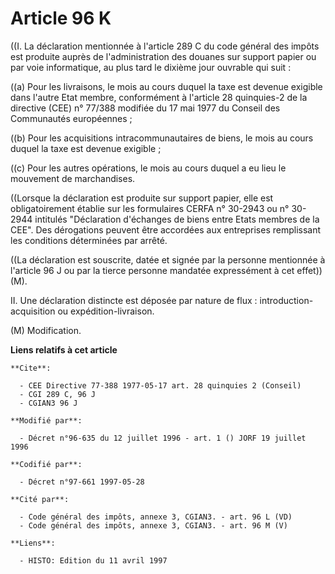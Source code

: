 # Article 96 K

((I. La déclaration mentionnée à l'article 289 C du code général des impôts est produite auprès de l'administration des
douanes sur support papier ou par voie informatique, au plus tard le dixième jour ouvrable qui suit :

((a) Pour les livraisons, le mois au cours duquel la taxe est devenue exigible dans l'autre Etat membre, conformément à
l'article 28 quinquies-2 de la directive (CEE) n° 77/388 modifiée du 17 mai 1977 du Conseil des Communautés européennes ;

((b) Pour les acquisitions intracommunautaires de biens, le mois au cours duquel la taxe est devenue exigible ;

((c) Pour les autres opérations, le mois au cours duquel a eu lieu le mouvement de marchandises.

((Lorsque la déclaration est produite sur support papier, elle est obligatoirement établie sur les formulaires CERFA n°
30-2943 ou n° 30-2944 intitulés "Déclaration d'échanges de biens entre Etats membres de la CEE". Des dérogations peuvent être
accordées aux entreprises remplissant les conditions déterminées par arrêté.

((La déclaration est souscrite, datée et signée par la personne mentionnée à l'article 96 J ou par la tierce personne
mandatée expressément à cet effet)) (M).

II. Une déclaration distincte est déposée par nature de flux : introduction-acquisition ou expédition-livraison.

(M) Modification.

**Liens relatifs à cet article**

	**Cite**:

	  - CEE Directive 77-388 1977-05-17 art. 28 quinquies 2 (Conseil)
	  - CGI 289 C, 96 J
	  - CGIAN3 96 J

	**Modifié par**:

	  - Décret n°96-635 du 12 juillet 1996 - art. 1 () JORF 19 juillet 1996

	**Codifié par**:

	  - Décret n°97-661 1997-05-28

	**Cité par**:

	  - Code général des impôts, annexe 3, CGIAN3. - art. 96 L (VD)
	  - Code général des impôts, annexe 3, CGIAN3. - art. 96 M (V)

	**Liens**:

	  - HISTO: Edition du 11 avril 1997
